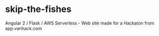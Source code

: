 # skip-the-fishes
Angular 2 / Flask / AWS Serverless - Web site made for a Hackaton from app.vanhack.com
